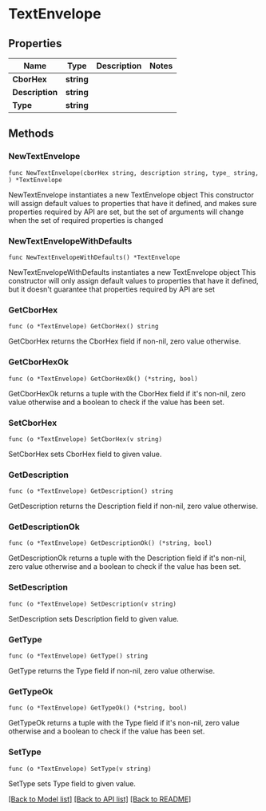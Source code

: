 # TextEnvelope

## Properties

Name | Type | Description | Notes
------------ | ------------- | ------------- | -------------
**CborHex** | **string** |  | 
**Description** | **string** |  | 
**Type** | **string** |  | 

## Methods

### NewTextEnvelope

`func NewTextEnvelope(cborHex string, description string, type_ string, ) *TextEnvelope`

NewTextEnvelope instantiates a new TextEnvelope object
This constructor will assign default values to properties that have it defined,
and makes sure properties required by API are set, but the set of arguments
will change when the set of required properties is changed

### NewTextEnvelopeWithDefaults

`func NewTextEnvelopeWithDefaults() *TextEnvelope`

NewTextEnvelopeWithDefaults instantiates a new TextEnvelope object
This constructor will only assign default values to properties that have it defined,
but it doesn't guarantee that properties required by API are set

### GetCborHex

`func (o *TextEnvelope) GetCborHex() string`

GetCborHex returns the CborHex field if non-nil, zero value otherwise.

### GetCborHexOk

`func (o *TextEnvelope) GetCborHexOk() (*string, bool)`

GetCborHexOk returns a tuple with the CborHex field if it's non-nil, zero value otherwise
and a boolean to check if the value has been set.

### SetCborHex

`func (o *TextEnvelope) SetCborHex(v string)`

SetCborHex sets CborHex field to given value.


### GetDescription

`func (o *TextEnvelope) GetDescription() string`

GetDescription returns the Description field if non-nil, zero value otherwise.

### GetDescriptionOk

`func (o *TextEnvelope) GetDescriptionOk() (*string, bool)`

GetDescriptionOk returns a tuple with the Description field if it's non-nil, zero value otherwise
and a boolean to check if the value has been set.

### SetDescription

`func (o *TextEnvelope) SetDescription(v string)`

SetDescription sets Description field to given value.


### GetType

`func (o *TextEnvelope) GetType() string`

GetType returns the Type field if non-nil, zero value otherwise.

### GetTypeOk

`func (o *TextEnvelope) GetTypeOk() (*string, bool)`

GetTypeOk returns a tuple with the Type field if it's non-nil, zero value otherwise
and a boolean to check if the value has been set.

### SetType

`func (o *TextEnvelope) SetType(v string)`

SetType sets Type field to given value.



[[Back to Model list]](../README.md#documentation-for-models) [[Back to API list]](../README.md#documentation-for-api-endpoints) [[Back to README]](../README.md)


